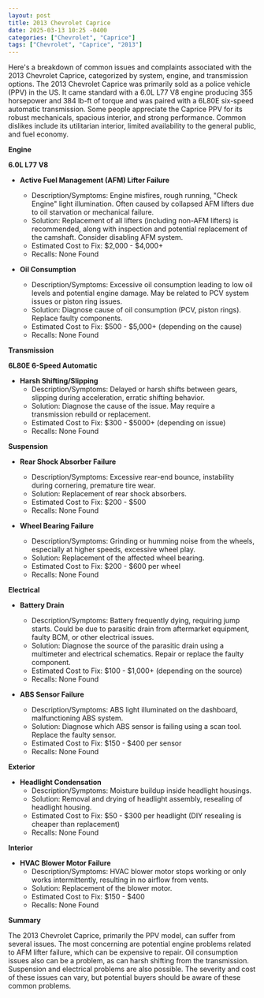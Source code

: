 ```yaml
---
layout: post
title: 2013 Chevrolet Caprice
date: 2025-03-13 10:25 -0400
categories: ["Chevrolet", "Caprice"]
tags: ["Chevrolet", "Caprice", "2013"]
---
```

Here's a breakdown of common issues and complaints associated with the 2013 Chevrolet Caprice, categorized by system, engine, and transmission options. The 2013 Chevrolet Caprice was primarily sold as a police vehicle (PPV) in the US. It came standard with a 6.0L L77 V8 engine producing 355 horsepower and 384 lb-ft of torque and was paired with a 6L80E six-speed automatic transmission. Some people appreciate the Caprice PPV for its robust mechanicals, spacious interior, and strong performance. Common dislikes include its utilitarian interior, limited availability to the general public, and fuel economy.

**Engine**

**6.0L L77 V8**

*   **Active Fuel Management (AFM) Lifter Failure**
    *   Description/Symptoms: Engine misfires, rough running, "Check Engine" light illumination. Often caused by collapsed AFM lifters due to oil starvation or mechanical failure.
    *   Solution: Replacement of all lifters (including non-AFM lifters) is recommended, along with inspection and potential replacement of the camshaft. Consider disabling AFM system.
    *   Estimated Cost to Fix: $2,000 - $4,000+
    *   Recalls: None Found

*   **Oil Consumption**
    * Description/Symptoms: Excessive oil consumption leading to low oil levels and potential engine damage. May be related to PCV system issues or piston ring issues.
    * Solution: Diagnose cause of oil consumption (PCV, piston rings). Replace faulty components.
    * Estimated Cost to Fix: $500 - $5,000+ (depending on the cause)
    * Recalls: None Found

**Transmission**

**6L80E 6-Speed Automatic**

*   **Harsh Shifting/Slipping**
    *   Description/Symptoms: Delayed or harsh shifts between gears, slipping during acceleration, erratic shifting behavior.
    *   Solution: Diagnose the cause of the issue. May require a transmission rebuild or replacement.
    *   Estimated Cost to Fix: $300 - $5000+ (depending on issue)
    *   Recalls: None Found

**Suspension**

*   **Rear Shock Absorber Failure**
    *   Description/Symptoms: Excessive rear-end bounce, instability during cornering, premature tire wear.
    *   Solution: Replacement of rear shock absorbers.
    *   Estimated Cost to Fix: $200 - $500
    *   Recalls: None Found

*   **Wheel Bearing Failure**
    *   Description/Symptoms: Grinding or humming noise from the wheels, especially at higher speeds, excessive wheel play.
    *   Solution: Replacement of the affected wheel bearing.
    *   Estimated Cost to Fix: $200 - $600 per wheel
    *   Recalls: None Found

**Electrical**

*   **Battery Drain**
    *   Description/Symptoms: Battery frequently dying, requiring jump starts. Could be due to parasitic drain from aftermarket equipment, faulty BCM, or other electrical issues.
    *   Solution: Diagnose the source of the parasitic drain using a multimeter and electrical schematics. Repair or replace the faulty component.
    *   Estimated Cost to Fix: $100 - $1,000+ (depending on the source)
    *   Recalls: None Found

*   **ABS Sensor Failure**
    *   Description/Symptoms: ABS light illuminated on the dashboard, malfunctioning ABS system.
    *   Solution: Diagnose which ABS sensor is failing using a scan tool. Replace the faulty sensor.
    *   Estimated Cost to Fix: $150 - $400 per sensor
    *   Recalls: None Found

**Exterior**

*   **Headlight Condensation**
    *   Description/Symptoms: Moisture buildup inside headlight housings.
    *   Solution: Removal and drying of headlight assembly, resealing of headlight housing.
    *   Estimated Cost to Fix: $50 - $300 per headlight (DIY resealing is cheaper than replacement)
    *   Recalls: None Found

**Interior**

*   **HVAC Blower Motor Failure**
    *   Description/Symptoms: HVAC blower motor stops working or only works intermittently, resulting in no airflow from vents.
    *   Solution: Replacement of the blower motor.
    *   Estimated Cost to Fix: $150 - $400
    *   Recalls: None Found

**Summary**

The 2013 Chevrolet Caprice, primarily the PPV model, can suffer from several issues. The most concerning are potential engine problems related to AFM lifter failure, which can be expensive to repair. Oil consumption issues also can be a problem, as can harsh shifting from the transmission. Suspension and electrical problems are also possible. The severity and cost of these issues can vary, but potential buyers should be aware of these common problems.

